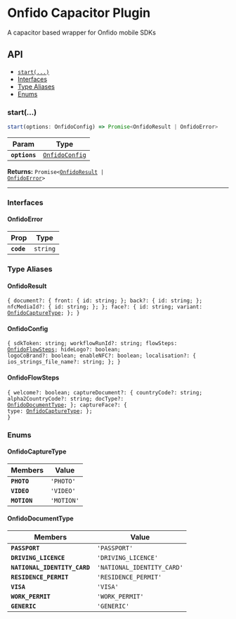 # Onfido Capacitor Plugin

A capacitor based wrapper for Onfido mobile SDKs

## API

<docgen-index>

* [`start(...)`](#start)
* [Interfaces](#interfaces)
* [Type Aliases](#type-aliases)
* [Enums](#enums)

</docgen-index>

<docgen-api>
<!--Update the source file JSDoc comments and rerun docgen to update the docs below-->

### start(...)

```typescript
start(options: OnfidoConfig) => Promise<OnfidoResult | OnfidoError>
```

| Param         | Type                                                  |
| ------------- | ----------------------------------------------------- |
| **`options`** | <code><a href="#onfidoconfig">OnfidoConfig</a></code> |

**Returns:** <code>Promise&lt;<a href="#onfidoresult">OnfidoResult</a> | <a href="#onfidoerror">OnfidoError</a>&gt;</code>

--------------------


### Interfaces


#### OnfidoError

| Prop       | Type                |
| ---------- | ------------------- |
| **`code`** | <code>string</code> |


### Type Aliases


#### OnfidoResult

<code>{ document?: { front: { id: string; }; back?: { id: string; }; nfcMediaId?: { id: string; }; }; face?: { id: string; variant: <a href="#onfidocapturetype">OnfidoCaptureType</a>; }; }</code>


#### OnfidoConfig

<code>{ sdkToken: string; workflowRunId?: string; flowSteps: <a href="#onfidoflowsteps">OnfidoFlowSteps</a>; hideLogo?: boolean; logoCoBrand?: boolean; enableNFC?: boolean; localisation?: { ios_strings_file_name?: string; }; }</code>


#### OnfidoFlowSteps

<code>{ welcome?: boolean; captureDocument?: { countryCode?: string; alpha2CountryCode?: string; docType?: <a href="#onfidodocumenttype">OnfidoDocumentType</a>; }; captureFace?: { type: <a href="#onfidocapturetype">OnfidoCaptureType</a>; }; }</code>


### Enums


#### OnfidoCaptureType

| Members      | Value                 |
| ------------ | --------------------- |
| **`PHOTO`**  | <code>'PHOTO'</code>  |
| **`VIDEO`**  | <code>'VIDEO'</code>  |
| **`MOTION`** | <code>'MOTION'</code> |


#### OnfidoDocumentType

| Members                      | Value                                 |
| ---------------------------- | ------------------------------------- |
| **`PASSPORT`**               | <code>'PASSPORT'</code>               |
| **`DRIVING_LICENCE`**        | <code>'DRIVING_LICENCE'</code>        |
| **`NATIONAL_IDENTITY_CARD`** | <code>'NATIONAL_IDENTITY_CARD'</code> |
| **`RESIDENCE_PERMIT`**       | <code>'RESIDENCE_PERMIT'</code>       |
| **`VISA`**                   | <code>'VISA'</code>                   |
| **`WORK_PERMIT`**            | <code>'WORK_PERMIT'</code>            |
| **`GENERIC`**                | <code>'GENERIC'</code>                |

</docgen-api>
